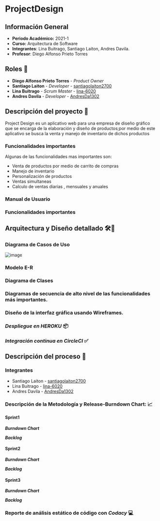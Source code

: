 # ProjectDesign
## Información General 
* **Periodo Académico:** 2021-1
* **Curso:** Arquitectura de Software
* **Integrantes**: Lina Buitrago, Santiago Laiton, Andres Davila.
* **Profesor**: Diego Alfonso Prieto Torres
## Roles 👥
 * **Diego Alfonso Prieto Torres** - *Product Owner* 
 * **Santiago Laiton** - *Developer* - [santiagolaiton2700](https://github.com/santiagolaiton2700)
 * **Lina Buitrago** - *Scrum Master* - [lina-6020](https://github.com/lina-6020)
 * **Andres Davila** - *Developer* - [AndresDa1302](https://github.com/AndresDa1302)
 
## Descripción del proyecto 📑
Project Design es un aplicativo web para una empresa de diseño gráfico que se encarga de la elaboración y diseño de productos;por medio de este aplicativo se busca la venta y manejo de inventario de dichos productos

### Funcionalidades importantes 
Algunas de las funcionalidades mas importantes son:
* Venta de productos por medio de carrito de compras 
* Manejo de inventario 
* Personalización de productos 
* Ventas simultaneas 
* Calculo de ventas diarias , mensuales y anuales


### Manual de Usuario 


### Funcionalidades importantes 


## Arquitectura y Diseño detallado 🛠️📐
### Diagrama de Casos de Uso 

![image](https://user-images.githubusercontent.com/59893804/106533793-c0700f80-64c0-11eb-9664-e2b523f989a4.png)

### Modelo E-R
### Diagrama de Clases 
### Diagramas de secuencia de alto nivel de las funcionalidades más importantes.
### Diseño de la interfaz gráfica usando Wireframes.



### _Despliegue en HEROKU_ 📦




### _Integración continua en CircleCI_ ✅


## Descripción del proceso 📝
### Integrantes
 * Santiago Laiton - [santiagolaiton2700](https://github.com/santiagolaiton2700)
 * Lina Buitrago - [lina-6020](https://github.com/lina-6020)
 * Andres Davila - [AndresDa1302](https://github.com/AndresDa1302)
  


### Descripción de la Metodología y Release-Burndown Chart: 📈

#### Sprint1



_**Burndown Chart**_


_**Backlog**_





#### Sprint2


_**Burndown Chart**_


_**Backlog**_


#### Sprint3 


_**Burndown Chart**_



_**Backlog**_



### Reporte de análisis estático de código con _Codacy_ 💻


